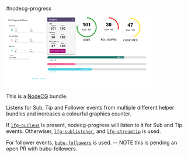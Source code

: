 #nodecg-progress

![Image](preview.png)

This is a [NodeCG](http://github.com/nodecg/nodecg) bundle.

Listens for Sub, Tip and Follower events from multiple different helper bundles and increases a colourful graphics counter.

If [`lfg-nucleus`](https://github.com/SupportClass/lfg-nucleus) is present, nodecg-progress will listen to it for Sub and Tip events. Otherwiser, [`lfg-sublistener`](https://github.com/SupportClass/lfg-sublistener), and [`lfg-streamtip`](https://github.com/SupportClass/lfg-streamtip) is used. 

For follower events, [`bubu-followers`](https://github.com/eaceaser/bubu-followers) is used. -- NOTE this is pending an open PR with bubu-followers.


